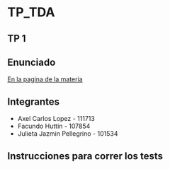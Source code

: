# TP_TDA

## TP 1

## Enunciado
[En la pagina de la materia](https://algoritmos-rw.github.io/tda_bg/tps/2025_1/tp1/)

## Integrantes

- Axel Carlos Lopez - 111713
- Facundo Huttin - 107854
- Julieta Jazmin Pellegrino - 101534

## Instrucciones para correr los tests

